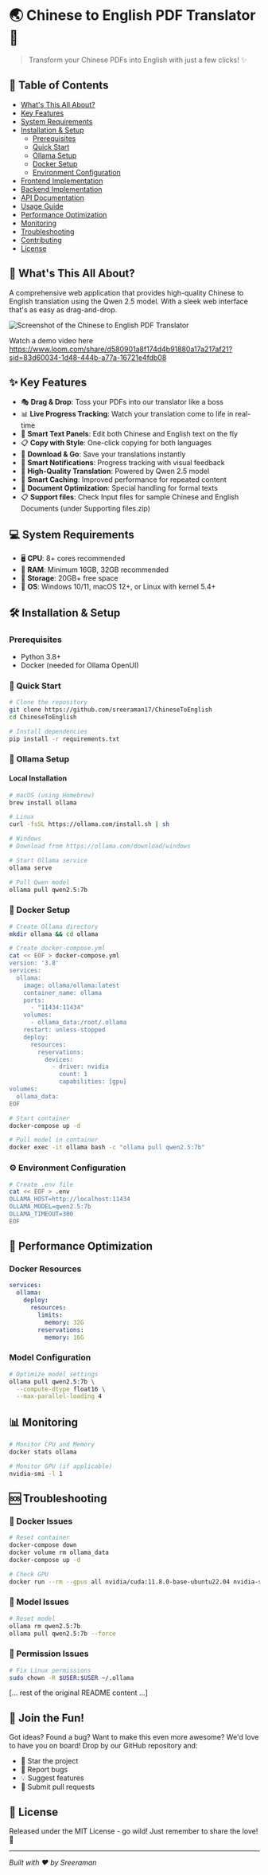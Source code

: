 # 🌏 Chinese to English PDF Translator 🚀

> Transform your Chinese PDFs into English with just a few clicks! ✨


## 📑 Table of Contents
- [What's This All About?](#-whats-this-all-about)
- [Key Features](#-key-features)
- [System Requirements](#-system-requirements)
- [Installation & Setup](#-installation--setup)
  - [Prerequisites](#prerequisites)
  - [Quick Start](#quick-start)
  - [Ollama Setup](#-ollama-setup)
  - [Docker Setup](#-docker-setup)
  - [Environment Configuration](#-environment-configuration)
- [Frontend Implementation](#-frontend-implementation)
- [Backend Implementation](#-backend-implementation)
- [API Documentation](#-api-documentation)
- [Usage Guide](#-how-to-use)
- [Performance Optimization](#-performance-optimization)
- [Monitoring](#-monitoring)
- [Troubleshooting](#-troubleshooting)
- [Contributing](#-join-the-fun)
- [License](#-license)

## 🎯 What's This All About?
A comprehensive web application that provides high-quality Chinese to English translation using the Qwen 2.5 model. With a sleek web interface that's as easy as drag-and-drop.

![Screenshot of the Chinese to English PDF Translator](https://github.com/sreeraman17/ChineseToEnglish/blob/main/screenshot.jpg)

Watch a demo video here https://www.loom.com/share/d580901a8f174d4b91880a17a217af21?sid=83d60034-1d48-444b-a77a-16721e4fdb08

## ✨ Key Features
- 🎭 **Drag & Drop**: Toss your PDFs into our translator like a boss
- 📊 **Live Progress Tracking**: Watch your translation come to life in real-time
- 💫 **Smart Text Panels**: Edit both Chinese and English text on the fly
- 📋 **Copy with Style**: One-click copying for both languages
- 💾 **Download & Go**: Save your translations instantly
- 🔔 **Smart Notifications**: Progress tracking with visual feedback
- 🚀 **High-Quality Translation**: Powered by Qwen 2.5 model
- 💾 **Smart Caching**: Improved performance for repeated content
- 📝 **Document Optimization**: Special handling for formal texts
- 📋 **Support files**: Check Input files for sample Chinese and English Documents (under Supporting files.zip)

## 💻 System Requirements
- 🖥️ **CPU**: 8+ cores recommended
- 🧠 **RAM**: Minimum 16GB, 32GB recommended
- 💽 **Storage**: 20GB+ free space
- 🏃 **OS**: Windows 10/11, macOS 12+, or Linux with kernel 5.4+

## 🛠️ Installation & Setup

### Prerequisites
- Python 3.8+
- Docker (needed for Ollama OpenUI)


### 🚀 Quick Start
```bash
# Clone the repository
git clone https://github.com/sreeraman17/ChineseToEnglish
cd ChineseToEnglish

# Install dependencies
pip install -r requirements.txt
```

### 🐋 Ollama Setup

#### Local Installation
```bash
# macOS (using Homebrew)
brew install ollama

# Linux
curl -fsSL https://ollama.com/install.sh | sh

# Windows
# Download from https://ollama.com/download/windows

# Start Ollama service
ollama serve

# Pull Qwen model
ollama pull qwen2.5:7b
```

### 🐳 Docker Setup
```bash
# Create Ollama directory
mkdir ollama && cd ollama

# Create docker-compose.yml
cat << EOF > docker-compose.yml
version: '3.8'
services:
  ollama:
    image: ollama/ollama:latest
    container_name: ollama
    ports:
      - "11434:11434"
    volumes:
      - ollama_data:/root/.ollama
    restart: unless-stopped
    deploy:
      resources:
        reservations:
          devices:
            - driver: nvidia
              count: 1
              capabilities: [gpu]
volumes:
  ollama_data:
EOF

# Start container
docker-compose up -d

# Pull model in container
docker exec -it ollama bash -c "ollama pull qwen2.5:7b"
```

### ⚙️ Environment Configuration
```bash
# Create .env file
cat << EOF > .env
OLLAMA_HOST=http://localhost:11434
OLLAMA_MODEL=qwen2.5:7b
OLLAMA_TIMEOUT=300
EOF
```

## 🔧 Performance Optimization

### Docker Resources
```yaml
services:
  ollama:
    deploy:
      resources:
        limits:
          memory: 32G
        reservations:
          memory: 16G
```

### Model Configuration
```bash
# Optimize model settings
ollama pull qwen2.5:7b \
  --compute-dtype float16 \
  --max-parallel-loading 4
```

## 📊 Monitoring
```bash
# Monitor CPU and Memory
docker stats ollama

# Monitor GPU (if applicable)
nvidia-smi -l 1
```

## 🆘 Troubleshooting

### 🐳 Docker Issues
```bash
# Reset container
docker-compose down
docker volume rm ollama_data
docker-compose up -d

# Check GPU
docker run --rm --gpus all nvidia/cuda:11.8.0-base-ubuntu22.04 nvidia-smi
```

### 🤖 Model Issues
```bash
# Reset model
ollama rm qwen2.5:7b
ollama pull qwen2.5:7b --force
```

### 🔑 Permission Issues
```bash
# Fix Linux permissions
sudo chown -R $USER:$USER ~/.ollama
```

[... rest of the original README content ...]

## 🤝 Join the Fun!
Got ideas? Found a bug? Want to make this even more awesome? We'd love to have you on board! Drop by our GitHub repository and:
- 🌟 Star the project
- 🐛 Report bugs
- 💡 Suggest features
- 🔧 Submit pull requests

## 📜 License
Released under the MIT License - go wild! Just remember to share the love! 💖

---
*Built with ❤️ by Sreeraman*
